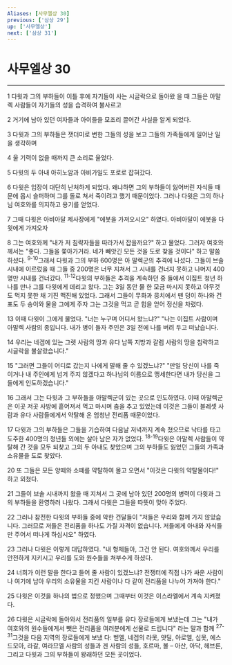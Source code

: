 ```yaml
---
Aliases: [사무엘상 30]
previous: ['삼상 29']
up: ['사무엘상']
next: ['삼상 31']
---
```

# 사무엘상 30

***


1 다윗과 그의 부하들이 이틀 후에 자기들이 사는 시글락으로 돌아왔 을 때 그들은 아말렉 사람들이 자기들의 성을 습격하여 불사르고 

2 거기에 남아 있던 여자들과 아이들을 모조리 끌어간 사실을 알게 되었다. 

3 다윗과 그의 부하들은 잿더미로 변한 그들의 성을 보고 그들의 가족들에게 일어난 일을 생각하며 

4 울 기력이 없을 때까지 큰 소리로 울었다. 

5 다윗의 두 아내 아히노암과 아비가일도 포로로 잡혀갔다. 

6 다윗은 입장이 대단히 난처하게 되었다. 왜냐하면 그의 부하들이 잃어버린 자식들 때문에 몹시 슬퍼하며 그를 돌로 쳐서 죽이려고 했기 때문이었다. 그러나 다윗은 그의 하나님 여호와를 의지하고 용기를 얻었다. 

7 그때 다윗은 아비아달 제사장에게 "에봇을 가져오시오" 하였다. 아비아달이 에봇을 다윗에게 가져오자 

8 그는 여호와께 "내가 저 침략자들을 따라가서 잡을까요?" 하고 물었다. 그러자 여호와께서는 "좋다. 그들을 쫓아가거라. 네가 빼앗긴 모든 것을 도로 찾을 것이다" 하고 말씀하셨다. <sup class="versenum">9-10</sup>그래서 다윗과 그의 부하 600명은 아 말렉군의 추격에 나섰다. 그들이 브솔 시내에 이르렀을 때 그들 중 200명은 너무 지쳐서 그 시내를 건너지 못하고 나머지 400명만 시내를 건너갔다. <sup class="versenum">11-12</sup>다윗의 부하들은 추격을 계속하던 중 들에서 이집트 청년 하나를 만나 그를 다윗에게 데리고 왔다. 그는 3일 동안 물 한 모금 마시지 못하고 아무것도 먹지 못한 채 기진 맥진해 있었다. 그래서 그들이 무화과 뭉치에서 뗀 덩이 하나와 건포도 두 송이와 물을 그에게 주자 그는 그것을 먹고 곧 힘을 얻어 정신을 차렸다. 

13 이때 다윗이 그에게 물었다. "너는 누구며 어디서 왔느냐?" "나는 이집트 사람이며 아말렉 사람의 종입니다. 내가 병이 들자 주인은 3일 전에 나를 버려 두고 떠났습니다. 

14 우리는 네겝에 있는 그렛 사람의 땅과 유다 남쪽 지방과 갈렙 사람의 땅을 침략하고 시글락을 불살랐습니다." 

15 "그러면 그들이 어디로 갔는지 나에게 말해 줄 수 있겠느냐?" "만일 당신이 나를 죽이거나 내 주인에게 넘겨 주지 않겠다고 하나님의 이름으로 맹세한다면 내가 당신을 그들에게 인도하겠습니다." 

16 그래서 그는 다윗과 그 부하들을 아말렉군이 있는 곳으로 인도하였다. 이때 아말렉군은 이곳 저곳 사방에 흩어져서 먹고 마시며 춤을 추고 있었는데 이것은 그들이 블레셋 사람과 유다 사람들에게서 약탈해 온 엄청난 전리품 때문이었다. 

17 다윗과 그의 부하들은 그들을 기습하여 다음날 저녁까지 계속 쳤으므로 낙타를 타고 도주한 400명의 청년들 외에는 살아 남은 자가 없었다. <sup class="versenum">18-19</sup>다윗은 아말렉 사람들이 약탈해 간 것을 모두 되찾고 그의 두 아내도 찾았으며 그의 부하들도 잃었던 그들의 가족과 소유물을 도로 찾았다. 

20 또 그들은 모든 양떼와 소떼를 약탈하여 몰고 오면서 "이것은 다윗의 약탈물이다!" 하고 외쳤다. 

21 그들이 브솔 시내까지 왔을 때 지쳐서 그 곳에 남아 있던 200명의 병력이 다윗과 그의 부하들을 환영하러 나왔다. 그래서 다윗은 그들을 따뜻이 맞아 주었다. 

22 그러나 참전한 다윗의 부하들 중에 악한 건달들이 "저들은 우리와 함께 가지 않았습니다. 그러므로 저들은 전리품을 하나도 가질 자격이 없습니다. 저들에게 아내와 자식들만 주어서 떠나게 하십시오" 하였다. 

23 그러나 다윗은 이렇게 대답하였다. "내 형제들아, 그건 안 된다. 여호와께서 우리를 안전하게 지키시고 우리를 도와 원수들을 쳐부수게 하셨다. 

24 너희가 이런 말을 한다고 들어 줄 사람이 있겠느냐? 전쟁터에 직접 나가 싸운 사람이나 여기에 남아 우리의 소유물을 지킨 사람이나 다 같이 전리품을 나누어 가져야 한다." 

25 다윗은 이것을 하나의 법으로 정했으며 그때부터 이것은 이스라엘에서 계속 지켜졌다. 

26 다윗은 시글락에 돌아와서 전리품의 일부를 유다 장로들에게 보냈는데 그는 "내가 여호와의 원수들에게서 뺏은 전리품을 여러분에게 선물로 드립니다" 라는 말과 함께 <sup class="versenum">27-31</sup>그것을 다음 지역의 장로들에게 보냈 다: 벧엘, 네겝의 라못, 얏딜, 아로엘, 십못, 에스드모아, 라갈, 여라므엘 사람의 성들과 겐 사람의 성들, 호르마, 볼 – 아산, 아닥, 헤브론, 그리고 다윗과 그의 부하들이 왕래하던 모든 곳이었다.
